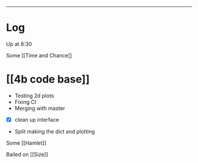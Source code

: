 
---

# Log

Up at 8:30 

Some [[Time and Chance]]

# [[4b code base]]
- Testing 2d plots 
- Fixing CI
- Merging with master 
- [x] clean up interface
- Split making the dict and plotting

Some [[Hamlet]]

Bailed on [[Size]]

